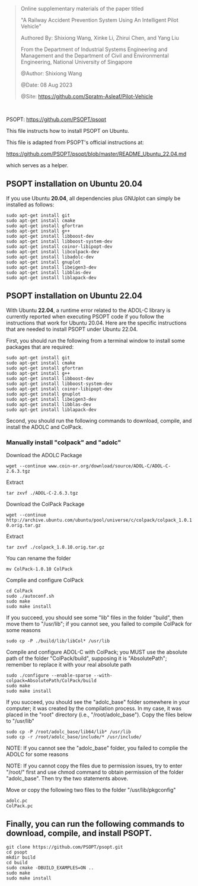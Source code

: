 > Online supplementary materials of the paper titled 
> 
> "A Railway Accident Prevention System Using An Intelligent Pilot Vehicle"
> 
> Authored By: Shixiong Wang, Xinke Li, Zhirui Chen, and Yang Liu
> 
> From the Department of Industrial Systems Engineering and Management and the Department of Civil and Environmental Engineering, National University of Singapore
> 
> @Author: Shixiong Wang
> 
> @Date: 08 Aug 2023
> 
> @Site: https://github.com/Spratm-Asleaf/Pilot-Vehicle

$~$

PSOPT: https://github.com/PSOPT/psopt 

This file instructs how to install PSOPT on Ubuntu.

This file is adapted from PSOPT's official instructions at: 

https://github.com/PSOPT/psopt/blob/master/README_Ubuntu_22.04.md 

which serves as a helper.

## PSOPT installation on Ubuntu 20.04
If you use Ubuntu **20.04**, all dependencies plus GNUplot can simply be installed as follows:

````
sudo apt-get install git
sudo apt-get install cmake
sudo apt-get install gfortran
sudo apt-get install g++
sudo apt-get install libboost-dev
sudo apt-get install libboost-system-dev
sudo apt-get install coinor-libipopt-dev
sudo apt-get install libcolpack-dev
sudo apt-get install libadolc-dev
sudo apt-get install gnuplot
sudo apt-get install libeigen3-dev
sudo apt-get install libblas-dev
sudo apt-get install liblapack-dev
````

## PSOPT installation on Ubuntu 22.04

With Ubuntu **22.04**, a runtime error related to the ADOL-C library is currently reported when executing PSOPT code if you follow the instructions that work for Ubuntu 20.04. 
Here are the specific instructions that are needed to install PSOPT under Ubuntu 22.04.

First, you should run the following from a terminal window to install some packages that are required:

````
sudo apt-get install git
sudo apt-get install cmake
sudo apt-get install gfortran
sudo apt-get install g++
sudo apt-get install libboost-dev
sudo apt-get install libboost-system-dev
sudo apt-get install coinor-libipopt-dev
sudo apt-get install gnuplot
sudo apt-get install libeigen3-dev
sudo apt-get install libblas-dev
sudo apt-get install liblapack-dev
````

Second, you should run the following commands to download, compile, and install the ADOLC and ColPack.

### Manually install "colpack" and "adolc"

Download the ADOLC Package

``
wget --continue www.coin-or.org/download/source/ADOL-C/ADOL-C-2.6.3.tgz
``

Extract

``
tar zxvf ./ADOL-C-2.6.3.tgz
``

Download the ColPack Package

``
wget --continue http://archive.ubuntu.com/ubuntu/pool/universe/c/colpack/colpack_1.0.10.orig.tar.gz
``

Extract

``
tar zxvf ./colpack_1.0.10.orig.tar.gz
``

You can rename the folder

``
mv ColPack-1.0.10 ColPack
``

Complie and configure ColPack

````
cd ColPack
sudo ./autoconf.sh
sudo make
sudo make install
````

If you succeed, you should see some "lib" files in the folder "build", then move them to "/usr/lib"; if you cannot see, you failed to compile ColPack for some reasons

``
sudo cp -P ./build/lib/libCol* /usr/lib
``

Compile and configure ADOL-C with ColPack; you MUST use the absolute path of the folder "ColPack/build", supposing it is "AbsolutePath"; remember to replace it with your real absolute path

````
sudo ./configure --enable-sparse --with-colpack=AbsolutePath/ColPack/build
sudo make
sudo make install
````

If you succeed, you should see the "adolc_base" folder somewhere in your computer; it was created by the compilation process. In my case, it was placed in the "root" directory (i.e., "/root/adolc_base"). Copy the files below to "/usr/lib"

````
sudo cp -P /root/adolc_base/lib64/lib* /usr/lib
sudo cp -r /root/adolc_base/include/* /usr/include/
````

NOTE: If you cannot see the "adolc_base" folder, you failed to complie the ADOLC for some reasons

NOTE: If you cannot copy the files due to permission issues, try to enter "/root/" first and use chmod command to obtain permission of the folder "adolc_base". Then try the two statements above.

Move or copy the following two files to the folder "/usr/lib/pkgconfig"
````
adolc.pc
ColPack.pc
````

## Finally, you can run the following commands to download, compile, and install PSOPT.

````
git clone https://github.com/PSOPT/psopt.git
cd psopt
mkdir build
cd build
sudo cmake -DBUILD_EXAMPLES=ON ..
sudo make
sudo make install
````
